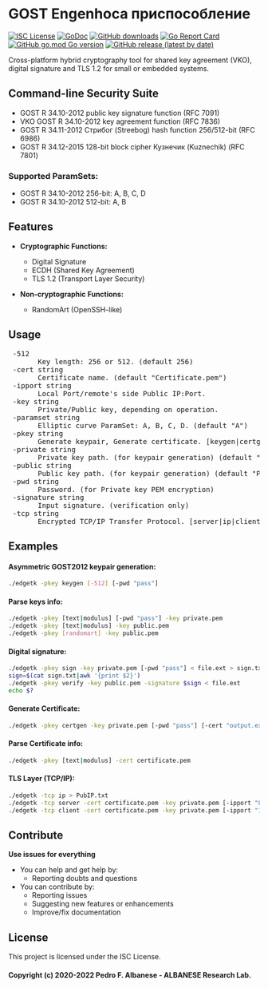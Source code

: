 # GOST Engenhoca **приспособление**
[![ISC License](http://img.shields.io/badge/license-ISC-blue.svg)](https://github.com/pedroalbanese/engine/blob/master/LICENSE.md) 
[![GoDoc](https://godoc.org/github.com/pedroalbanese/engine?status.png)](http://godoc.org/github.com/pedroalbanese/engine)
[![GitHub downloads](https://img.shields.io/github/downloads/pedroalbanese/engine/total.svg?logo=github&logoColor=white)](https://github.com/pedroalbanese/engine/releases)
[![Go Report Card](https://goreportcard.com/badge/github.com/pedroalbanese/engine)](https://goreportcard.com/report/github.com/pedroalbanese/engine)
[![GitHub go.mod Go version](https://img.shields.io/github/go-mod/go-version/pedroalbanese/engine)](https://golang.org)
[![GitHub release (latest by date)](https://img.shields.io/github/v/release/pedroalbanese/engine)](https://github.com/pedroalbanese/engine/releases)

Cross-platform hybrid cryptography tool for shared key agreement (VKO), digital signature and TLS 1.2 for small or embedded systems. 

## Command-line Security Suite

  - GOST R 34.10-2012 public key signature function (RFC 7091)
  - VKO GOST R 34.10-2012 key agreement function (RFC 7836)
  - GOST R 34.11-2012 Стрибог (Streebog) hash function 256/512-bit (RFC 6986)
  - GOST R 34.12-2015 128-bit block cipher Кузнечик (Kuznechik) (RFC 7801)

### Supported ParamSets:
  - GOST R 34.10-2012 256-bit: A, B, C, D
  - GOST R 34.10-2012 512-bit: A, B

## Features
* **Cryptographic Functions:**

   * Digital Signature
   * ECDH (Shared Key Agreement)
   * TLS 1.2 (Transport Layer Security)
   
* **Non-cryptographic Functions:**

   * RandomArt (OpenSSH-like)

## Usage
<pre> -512
       Key length: 256 or 512. (default 256)
 -cert string
       Certificate name. (default "Certificate.pem")
 -ipport string
       Local Port/remote's side Public IP:Port.
 -key string
       Private/Public key, depending on operation.
 -paramset string
       Elliptic curve ParamSet: A, B, C, D. (default "A")
 -pkey string
       Generate keypair, Generate certificate. [keygen|certgen]
 -private string
       Private key path. (for keypair generation) (default "Private.pem")
 -public string
       Public key path. (for keypair generation) (default "Public.pem")
 -pwd string
       Password. (for Private key PEM encryption)
 -signature string
       Input signature. (verification only)
 -tcp string
       Encrypted TCP/IP Transfer Protocol. [server|ip|client]</pre>

## Examples
#### Asymmetric GOST2012 keypair generation:
```sh
./edgetk -pkey keygen [-512] [-pwd "pass"]
```
#### Parse keys info:
```sh
./edgetk -pkey [text|modulus] [-pwd "pass"] -key private.pem
./edgetk -pkey [text|modulus] -key public.pem
./edgetk -pkey [randomart] -key public.pem
```
#### Digital signature:
```sh
./edgetk -pkey sign -key private.pem [-pwd "pass"] < file.ext > sign.txt
sign=$(cat sign.txt|awk '{print $2}')
./edgetk -pkey verify -key public.pem -signature $sign < file.ext
echo $?
```
#### Generate Certificate:
```sh
./edgetk -pkey certgen -key private.pem [-pwd "pass"] [-cert "output.ext"]
```
#### Parse Certificate info:
```sh
./edgetk -pkey [text|modulus] -cert certificate.pem
```
#### TLS Layer (TCP/IP):
```sh
./edgetk -tcp ip > PubIP.txt
./edgetk -tcp server -cert certificate.pem -key private.pem [-ipport "8081"]
./edgetk -tcp client -cert certificate.pem -key private.pem [-ipport "127.0.0.1:8081"]
```

## Contribute
**Use issues for everything**
- You can help and get help by:
  - Reporting doubts and questions
- You can contribute by:
  - Reporting issues
  - Suggesting new features or enhancements
  - Improve/fix documentation

## License

This project is licensed under the ISC License.

#### Copyright (c) 2020-2022 Pedro F. Albanese - ALBANESE Research Lab.

